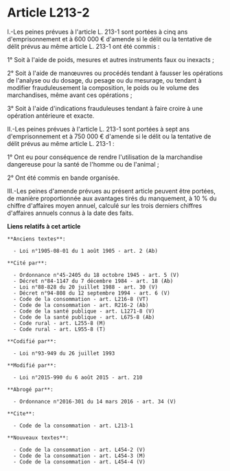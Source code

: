 # Article L213-2

I.-Les peines prévues à l'article L. 213-1 sont portées à cinq ans d'emprisonnement et à 600 000 € d'amende si le délit ou la
tentative de délit prévus au même article L. 213-1 ont été commis : 

1° Soit à l'aide de poids, mesures et autres instruments faux ou inexacts ; 

2° Soit à l'aide de manœuvres ou procédés tendant à fausser les opérations de l'analyse ou du dosage, du pesage ou du
mesurage, ou tendant à modifier frauduleusement la composition, le poids ou le volume des marchandises, même avant ces
opérations ; 

3° Soit à l'aide d'indications frauduleuses tendant à faire croire à une opération antérieure et exacte. 

II.-Les peines prévues à l'article L. 213-1 sont portées à sept ans d'emprisonnement et à 750 000 € d'amende si le délit ou
la tentative de délit prévus au même article L. 213-1 : 

1° Ont eu pour conséquence de rendre l'utilisation de la marchandise dangereuse pour la santé de l'homme ou de l'animal ; 

2° Ont été commis en bande organisée. 

III.-Les peines d'amende prévues au présent article peuvent être portées, de manière proportionnée aux avantages tirés du
manquement, à 10 % du chiffre d'affaires moyen annuel, calculé sur les trois derniers chiffres d'affaires annuels connus à la
date des faits.

**Liens relatifs à cet article**

	**Anciens textes**:

	  - Loi n°1905-08-01 du 1 août 1905 - art. 2 (Ab)

	**Cité par**:

	  - Ordonnance n°45-2405 du 18 octobre 1945 - art. 5 (V)
	  - Décret n°84-1147 du 7 décembre 1984 - art. 18 (Ab)
	  - Loi n°88-828 du 20 juillet 1988 - art. 30 (V)
	  - Décret n°94-808 du 12 septembre 1994 - art. 6 (V)
	  - Code de la consommation - art. L216-8 (VT)
	  - Code de la consommation - art. R216-2 (Ab)
	  - Code de la santé publique - art. L1271-8 (V)
	  - Code de la santé publique - art. L675-8 (Ab)
	  - Code rural - art. L255-8 (M)
	  - Code rural - art. L955-8 (T)

	**Codifié par**:

	  - Loi n°93-949 du 26 juillet 1993

	**Modifié par**:

	  - Loi n°2015-990 du 6 août 2015 - art. 210

	**Abrogé par**:

	  - Ordonnance n°2016-301 du 14 mars 2016 - art. 34 (V)

	**Cite**:

	  - Code de la consommation - art. L213-1

	**Nouveaux textes**:

	  - Code de la consommation - art. L454-2 (V)
	  - Code de la consommation - art. L454-3 (M)
	  - Code de la consommation - art. L454-4 (V)
